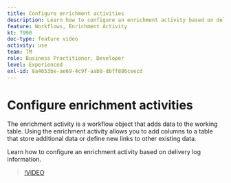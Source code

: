 ```yaml
---
title: Configure enrichment activities
description: Learn how to configure an enrichment activity based on delivery log information.
feature: Workflows, Enrichment Activity
kt: 7990
doc-type: feature video
activity: use
team: TM
role: Business Practitioner, Developer
level: Experienced
exl-id: 8a4653be-ae69-4c9f-aab8-dbff886ceecd
---
```

# Configure enrichment activities

The enrichment activity is a workflow object that adds data to the working table. Using the enrichment activity allows you to add columns to a table that store additional data or define new links to other existing data.

Learn how to configure an enrichment activity based on delivery log information.

>[!VIDEO](https://video.tv.adobe.com/v/25193?quality=12)
